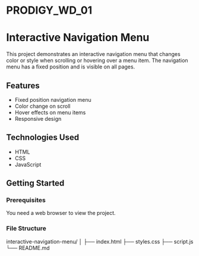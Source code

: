 # PRODIGY_WD_01
# Interactive Navigation Menu

This project demonstrates an interactive navigation menu that changes color or style when scrolling or hovering over a menu item. The navigation menu has a fixed position and is visible on all pages.

## Features

- Fixed position navigation menu
- Color change on scroll
- Hover effects on menu items
- Responsive design

## Technologies Used

- HTML
- CSS
- JavaScript

## Getting Started

### Prerequisites

You need a web browser to view the project.


### File Structure

interactive-navigation-menu/
│
├── index.html
├── styles.css
├── script.js
└── README.md

